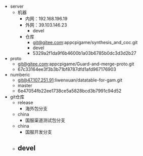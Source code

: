 - server
	- 机器
		- 内网：192.168.196.19
		- 外网：39.103.146.23
			- devel
		- 仓库
			- git@gitee.com:appcpigame/synthesis_and_coc.git
			- devel
			- 5329a2f1da9f6b4600b1a03b6785b0dc3d3d2b27
- proto
	- git@gitee.com:appcpigame/Guard-and-merge-proto.git
	- 67c33164ee3f3b3b71bf8787dfd1afd967176903
- numberic
	- git@47.107.251.91:liwenxuan/datatable-for-gam.git
	- master
	- 6e47054fb22ee1738ce5a5828bcd3b7991c94d52
- git仓库
	- release
		- 海外包分支
	- china
		- 国服渠道测试包分支
	- china
		- 国服开发分支
	- devel
		-